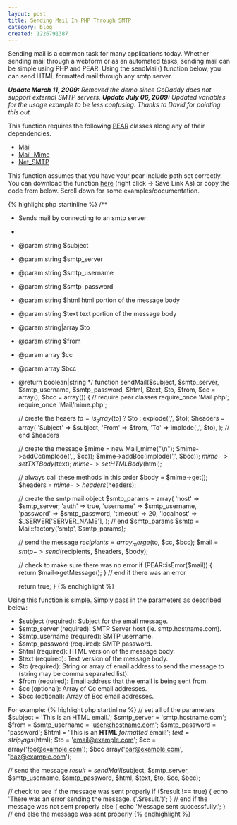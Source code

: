 ```yaml
---
layout: post
title: Sending Mail In PHP Through SMTP
category: blog
created: 1226791387
---
```

Sending mail is a common task for many applications today. Whether sending mail
through a webform or as an automated tasks, sending mail can be simple using PHP
and PEAR. Using the sendMail() function below, you can send HTML formatted mail
through any smtp server.

<!--more-->

_**Update March 11, 2009:** Removed the demo since GoDaddy does not support
external SMTP servers._
_**Update July 06, 2009:** Updated variables for the usage example to be less
confusing. Thanks to David for pointing this out._

This function requires the following [PEAR](http://pear.php.net) classes along
any of their dependencies.

* [Mail](http://pear.php.net/package/Mail)
* [Mail_Mime](http://pear.php.net/package/Mail_Mime)
* [Net_SMTP](http://pear.php.net/package/Net_SMTP)

This function assumes that you have your pear include path set correctly. You
can download the function [here](/sites/default/files/blog/sendmail.php) (right
click -> Save Link As) or copy the code from below. Scroll down for some
examples/documentation.

{% highlight php startinline %}
/**
 * Sends mail by connecting to an smtp server
 * 
 * @param string $subject
 * @param string $smtp_server
 * @param string $smtp_username
 * @param string $smtp_password
 * @param string $html html portion of the message body
 * @param string $text text portion of the message body
 * @param string|array $to
 * @param string $from
 * @param array $cc
 * @param array $bcc
 * @return boolean|string
 */
function sendMail($subject, $smtp_server, $smtp_username, $smtp_password,
    $html, $text, $to, $from, $cc = array(), $bcc = array()) {
    // require pear classes
    require_once 'Mail.php';
    require_once 'Mail/mime.php';
    
    // create the heaers
    $to = is_array($to) ? $to : explode(',', $to);
    $headers = array(
        'Subject' => $subject,
        'From' => $from,
        'To' => implode(',', $to),
    ); // end $headers
    
    // create the message
    $mime = new Mail_mime("\n");
    $mime->addCc(implode(',', $cc));
    $mime->addBcc(implode(',', $bcc));
    $mime->setTXTBody($text);
    $mime->setHTMLBody($html);
    
    // always call these methods in this order
    $body = $mime->get();
    $headers = $mime->headers($headers);
    
    // create the smtp mail object
    $smtp_params = array(
        'host' => $smtp_server,
        'auth' => true,
        'username' => $smtp_username,
        'password' => $smtp_password,
        'timeout' => 20,
        'localhost' => $_SERVER['SERVER_NAME'],
    ); // end $smtp_params
    $smtp = Mail::factory('smtp', $smtp_params);
    
    // send the message
    $recipients = array_merge($to, $cc, $bcc);
    $mail = $smtp->send($recipients, $headers, $body);
    
    // check to make sure there was no error
    if (PEAR::isError($mail)) {
        return $mail->getMessage();
    } // end if there was an error
    
    return true;
}
{% endhighlight %}

Using this function is simple. Simply pass in the parameters as described below:

* $subject (required): Subject for the email message.
* $smtp_server (required): SMTP Server host (ie. smtp.hostname.com).
* $smtp_username (required): SMTP username.
* $smtp_password (required): SMTP password.
* $html (required): HTML version of the message body.
* $text (required): Text version of the message body.
* $to (required): String or array of email address to send the message to
(string may be comma separated list).
* $from (required): Email address that the email is being sent from.
* $cc (optional): Array of Cc email addresses.
* $bcc (optional): Array of Bcc email addresses.

For example:
{% highlight php startinline %}
// set all of the parameters
$subject = 'This is an HTML email.';
$smtp_server = 'smtp.hostname.com';
$from = $smtp_username = 'user@hostname.com';
$smtp_password = 'password';
$html = 'This is an <strong>HTML</strong> <i>formatted</i> email!';
$text = strip_tags($html);
$to = 'email@example.com';
$cc = array('foo@example.com');
$bcc  array('bar@example.com', 'baz@example.com');

// send the message
$result = sendMail($subject, $smtp_server, $smtp_username, $smtp_password, $html, $text, $to, $cc, $bcc);

// check to see if the message was sent properly
if ($result !== true) {
    echo 'There was an error sending the message. ('.$result.')';
} // end if the message was not sent properly
else {
    echo 'Message sent successfully.';
} // end else the message was sent properly
{% endhighlight %}
